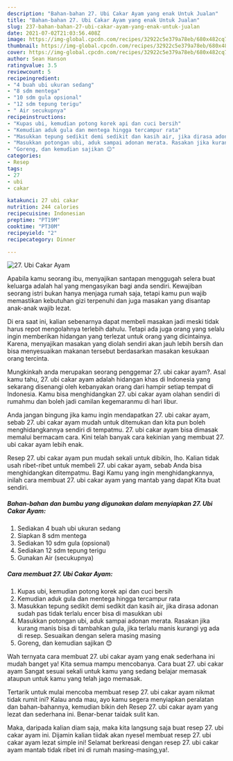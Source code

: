 ```yaml
---
description: "Bahan-bahan 27. Ubi Cakar Ayam yang enak Untuk Jualan"
title: "Bahan-bahan 27. Ubi Cakar Ayam yang enak Untuk Jualan"
slug: 237-bahan-bahan-27-ubi-cakar-ayam-yang-enak-untuk-jualan
date: 2021-07-02T21:03:56.408Z
image: https://img-global.cpcdn.com/recipes/32922c5e379a78eb/680x482cq70/27-ubi-cakar-ayam-foto-resep-utama.jpg
thumbnail: https://img-global.cpcdn.com/recipes/32922c5e379a78eb/680x482cq70/27-ubi-cakar-ayam-foto-resep-utama.jpg
cover: https://img-global.cpcdn.com/recipes/32922c5e379a78eb/680x482cq70/27-ubi-cakar-ayam-foto-resep-utama.jpg
author: Sean Hanson
ratingvalue: 3.5
reviewcount: 5
recipeingredient:
- "4 buah ubi ukuran sedang"
- "8 sdm mentega"
- "10 sdm gula opsional"
- "12 sdm tepung terigu"
- " Air secukupnya"
recipeinstructions:
- "Kupas ubi, kemudian potong korek api dan cuci bersih"
- "Kemudian aduk gula dan mentega hingga tercampur rata"
- "Masukkan tepung sedikit demi sedikit dan kasih air, jika dirasa adonan sudah pas tidak terlalu encer bisa di masukkan ubi"
- "Masukkan potongan ubi, aduk sampai adonan merata. Rasakan jika kurang manis bisa di tambahkan gula, jika terlalu manis kurangi yg ada di resep. Sesuaikan dengan selera masing masing"
- "Goreng, dan kemudian sajikan 😊"
categories:
- Resep
tags:
- 27
- ubi
- cakar

katakunci: 27 ubi cakar 
nutrition: 244 calories
recipecuisine: Indonesian
preptime: "PT19M"
cooktime: "PT30M"
recipeyield: "2"
recipecategory: Dinner

---
```



![27. Ubi Cakar Ayam](https://img-global.cpcdn.com/recipes/32922c5e379a78eb/680x482cq70/27-ubi-cakar-ayam-foto-resep-utama.jpg)

Apabila kamu seorang ibu, menyajikan santapan menggugah selera buat keluarga adalah hal yang mengasyikan bagi anda sendiri. Kewajiban seorang istri bukan hanya menjaga rumah saja, tetapi kamu pun wajib memastikan kebutuhan gizi terpenuhi dan juga masakan yang disantap anak-anak wajib lezat.

Di era  saat ini, kalian sebenarnya dapat membeli masakan jadi meski tidak harus repot mengolahnya terlebih dahulu. Tetapi ada juga orang yang selalu ingin memberikan hidangan yang terlezat untuk orang yang dicintainya. Karena, menyajikan masakan yang diolah sendiri akan jauh lebih bersih dan bisa menyesuaikan makanan tersebut berdasarkan masakan kesukaan orang tercinta. 



Mungkinkah anda merupakan seorang penggemar 27. ubi cakar ayam?. Asal kamu tahu, 27. ubi cakar ayam adalah hidangan khas di Indonesia yang sekarang disenangi oleh kebanyakan orang dari hampir setiap tempat di Indonesia. Kamu bisa menghidangkan 27. ubi cakar ayam olahan sendiri di rumahmu dan boleh jadi camilan kegemaranmu di hari libur.

Anda jangan bingung jika kamu ingin mendapatkan 27. ubi cakar ayam, sebab 27. ubi cakar ayam mudah untuk ditemukan dan kita pun boleh menghidangkannya sendiri di tempatmu. 27. ubi cakar ayam bisa dimasak memalui bermacam cara. Kini telah banyak cara kekinian yang membuat 27. ubi cakar ayam lebih enak.

Resep 27. ubi cakar ayam pun mudah sekali untuk dibikin, lho. Kalian tidak usah ribet-ribet untuk membeli 27. ubi cakar ayam, sebab Anda bisa menghidangkan ditempatmu. Bagi Kamu yang ingin menghidangkannya, inilah cara membuat 27. ubi cakar ayam yang mantab yang dapat Kita buat sendiri.

<!--inarticleads1-->

##### Bahan-bahan dan bumbu yang digunakan dalam menyiapkan 27. Ubi Cakar Ayam:

1. Sediakan 4 buah ubi ukuran sedang
1. Siapkan 8 sdm mentega
1. Sediakan 10 sdm gula (opsional)
1. Sediakan 12 sdm tepung terigu
1. Gunakan  Air (secukupnya)




<!--inarticleads2-->

##### Cara membuat 27. Ubi Cakar Ayam:

1. Kupas ubi, kemudian potong korek api dan cuci bersih
1. Kemudian aduk gula dan mentega hingga tercampur rata
1. Masukkan tepung sedikit demi sedikit dan kasih air, jika dirasa adonan sudah pas tidak terlalu encer bisa di masukkan ubi
1. Masukkan potongan ubi, aduk sampai adonan merata. Rasakan jika kurang manis bisa di tambahkan gula, jika terlalu manis kurangi yg ada di resep. Sesuaikan dengan selera masing masing
1. Goreng, dan kemudian sajikan 😊




Wah ternyata cara membuat 27. ubi cakar ayam yang enak sederhana ini mudah banget ya! Kita semua mampu mencobanya. Cara buat 27. ubi cakar ayam Sangat sesuai sekali untuk kamu yang sedang belajar memasak ataupun untuk kamu yang telah jago memasak.

Tertarik untuk mulai mencoba membuat resep 27. ubi cakar ayam nikmat tidak rumit ini? Kalau anda mau, ayo kamu segera menyiapkan peralatan dan bahan-bahannya, kemudian bikin deh Resep 27. ubi cakar ayam yang lezat dan sederhana ini. Benar-benar taidak sulit kan. 

Maka, daripada kalian diam saja, maka kita langsung saja buat resep 27. ubi cakar ayam ini. Dijamin kalian tiidak akan nyesel membuat resep 27. ubi cakar ayam lezat simple ini! Selamat berkreasi dengan resep 27. ubi cakar ayam mantab tidak ribet ini di rumah masing-masing,ya!.

